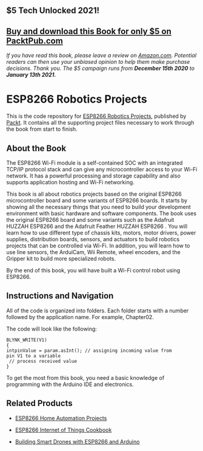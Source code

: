 ## $5 Tech Unlocked 2021!
[Buy and download this Book for only $5 on PacktPub.com](https://www.packtpub.com/product/esp8266-robotics-projects/9781788474610)
-----
*If you have read this book, please leave a review on [Amazon.com](https://www.amazon.com/gp/product/1788474619).     Potential readers can then use your unbiased opinion to help them make purchase decisions. Thank you. The $5 campaign         runs from __December 15th 2020__ to __January 13th 2021.__*

# ESP8266 Robotics Projects
This is the code repository for [ESP8266 Robotics Projects](https://www.packtpub.com/hardware-and-creative/esp8266-robotics-projects), published by [Packt](https://www.packtpub.com/?utm_source=github). It contains all the supporting project files necessary to work through the book from start to finish.
## About the Book
The ESP8266 Wi-Fi module is a self-contained SOC with an integrated TCP/IP protocol stack and can give any microcontroller access to your Wi-Fi network. It has a powerful processing and storage capability and also supports application hosting and Wi-Fi networking.

This book is all about robotics projects based on the original ESP8266 microcontroller board and some variants of ESP8266 boards. It starts by showing all the necessary things that you need to build your development environment with basic hardware and software components. The book uses the original ESP8266 board and some variants such as the Adafruit HUZZAH ESP8266 and the Adafruit Feather HUZZAH ESP8266 . You will learn how to use different type of chassis kits, motors, motor drivers, power supplies, distribution boards, sensors, and actuators to build robotics projects that can be controlled via Wi-Fi. In addition, you will learn how to use line sensors, the ArduiCam, Wii Remote, wheel encoders, and the Gripper kit to build more specialized robots.

By the end of this book, you will have built a Wi-Fi control robot using ESP8266.
## Instructions and Navigation
All of the code is organized into folders. Each folder starts with a number followed by the application name. For example, Chapter02.



The code will look like the following:
```
BLYNK_WRITE(V1)
{
intpinValue = param.asInt(); // assigning incoming value from
pin V1 to a variable
 // process received value
}
```

To get the most from this book, you need a basic knowledge of programming with the
Arduino IDE and electronics.

## Related Products
* [ESP8266 Home Automation Projects](https://www.packtpub.com/hardware-and-creative/esp8266-home-automation-projects)

* [ESP8266 Internet of Things Cookbook](https://www.packtpub.com/hardware-and-creative/esp8266-internet-things-cookbook)

* [Building Smart Drones with ESP8266 and Arduino](https://www.packtpub.com/hardware-and-creative/building-smart-drones-esp8266-and-arduino)

